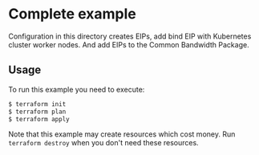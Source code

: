 # Complete example

Configuration in this directory creates EIPs, add bind EIP with Kubernetes cluster worker nodes. And add EIPs to the Common Bandwidth Package.

## Usage

To run this example you need to execute:

```bash
$ terraform init
$ terraform plan
$ terraform apply
```

Note that this example may create resources which cost money. Run `terraform destroy` when you don't need these resources.
